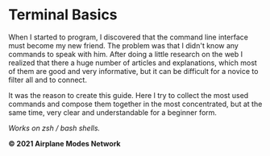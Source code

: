 # Terminal Basics

When I started to program, I discovered that the command line interface must become my new friend. The problem was that I didn't know any commands to speak with him. After doing a little research on the web I realized that there a huge number of articles and explanations, which most of them are good and very informative, but it can be difficult for a novice to filter all and to connect.  
  
It was the reason to create this guide. Here I try to collect the most used commands and compose them together in the most concentrated, but at the same time, very clear and understandable for a beginner form.  
  
_Works on zsh / bash shells._
  
**© 2021 Airplane Modes Network**